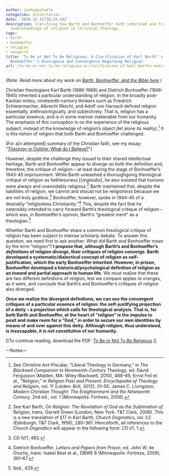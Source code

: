 ```yaml
---
author: joshuapsteele
categories: dissertation
date: '2016-12-31T18:15:34Z'
description: Clarifying how Barth and Bonhoeffer both inherited and transformed post-Kantian
  understandings of religion in Christian theology.
tags:
- barth
- bonhoeffer
- religion
- research
title: 'To Be or Not To Be Religious: A Clarification of Karl Barth''s and Dietrich
  Bonhoeffer''s Divergence and Convergence Regarding Religion'
url: /to-be-or-not-to-be-religious-a-clarification-of-karl-barths-and-dietrich-bonhoeffers-divergence-and-convergence-regarding-religion/
---
```


*(Note: Read more about my work on [Barth, Bonhoeffer, and the Bible here](https://joshuapsteele.com/barth-bonhoeffer-and-the-bible/).)*

Christian theologians Karl Barth (1886-1968) and Dietrich Bonhoeffer (1906-1945) inherited a particular understanding of religion. In the broadly post-Kantian milieu, nineteenth-century thinkers such as Friedrich Schleiermacher, Albrecht Ritschl, and Adolf von Harnack defined religion essentially, anthropologically, and subjectively. That is, religion has a particular essence, and is in some manner inalienable from our humanity. The emphasis of this conception is on the experience of the religious subject, instead of the knowledge of religion’s object (let alone its reality).[^1] It is this notion of religion that both Barth and Bonhoeffer challenged.

(For a\[n attempted\] summary of the Christian faith, see my essay: “[Theology in Outline: What do I Believe?](https://joshuapsteele.com/theology-outline/)“)

However, despite the challenge they issued to their shared intellectual heritage, Barth and Bonhoeffer appear to diverge on both the definition and, therefore, the critique of religion – at least during the stage of Bonhoeffer’s 1943-45 imprisonment. While Barth unleashed a thoroughgoing theological critique of religion as faithlessness \[*Unglaube*\], he also insisted that humans were always and unavoidably religious.[^2] Barth maintained that, despite the liabilities of religion, we cannot and should not be religion*less* because we are not truly godless.[^3] Bonhoeffer, however, spoke in 1944-45 of a desirably “religionless Christianity.”[^4] This, despite the fact that he ostensibly intended to carry forward Barth’s theological critique of religion – which was, in Bonhoeffer’s opinion, Barth’s “greatest merit” as a theologian.[^5]

Whether Barth and Bonhoeffer share a common theological critique of religion has been subject to intense scholarly debate. To answer this question, we need first to ask another: What did Barth and Bonhoeffer mean by the term “religion”? **I propose that, although Barth’s and Bonhoeffer’s *definitions* of religion diverge, their *critiques* of religion converge. Barth developed a systematic/dialectical concept of religion as self-justification, which the early Bonhoeffer inherited. However, in prison, Bonhoeffer developed a historical/psychological definition of religion as an inward and partial approach to human life.** We must realize that these are two different definitions of religion, lest we compare apples to oranges, as it were, and conclude that Barth’s and Bonhoeffer’s critiques of religion also diverged.

**Once we realize the divergent definitions, we can see the convergent critiques of a particular essence of religion: the self-justifying projection of a deity – a projection which calls for theological analysis. That is, for both Barth and Bonhoeffer, at the heart of “religion” is the impulse to posit and make room for a “God,” in order to secure our own identities by means of and over against this deity. Although religion, thus understood, is inescapable, it is not constitutive of our humanity.**

\[\[To continue reading, download the PDF: [To Be or Not To Be Religious](https://joshuapsteele.com/wp-content/uploads/2016/12/To-Be-or-Not-To-Be-Religious.pdf).\]\]

—Notes—

[^1]: See Christine Axt-Piscalar, “Liberal Theology in Germany,” in *The Blackwell Companion to Nineteenth-Century Theology*, ed. David Fergusson (Malden, MA: Wiley-Blackwell, 2010), 468–85; Ernst Feil et al., “Religion,” in *Religion Past and Present: Encyclopedia of Theology and Religion*, vol. 11 (Leiden: Brill, 2012), 31–55; James C. Livingston, *Modern Christian Thought: The Enlightenment and the Nineteenth Century*, 2nd ed., vol. 1 (Minneapolis: Fortress, 2006).

[^2]: See Karl Barth, *On Religion: The Revelation of God as the Sublimation of Religion*, trans. Garrett Green (London; New York: T&amp;T Clark, 2006). This is a new translation of §17 in Karl Barth, *Church Dogmatics*, vol. I/2 (Edinburgh: T&amp;T Clark, 1956), 280–361. Henceforth, all references to the *Church Dogmatics* will appear in the following form: *CD* I/1, 1.

[^3]: *CD* IV/1, 483.

[^4]: Dietrich Bonhoeffer, *Letters and Papers from Prison*, ed. John W. de Gruchy, trans. Isabel Best et al., DBWE 8 (Minneapolis: Fortress, 2009), 361–67.

[^5]: Ibid., 429.